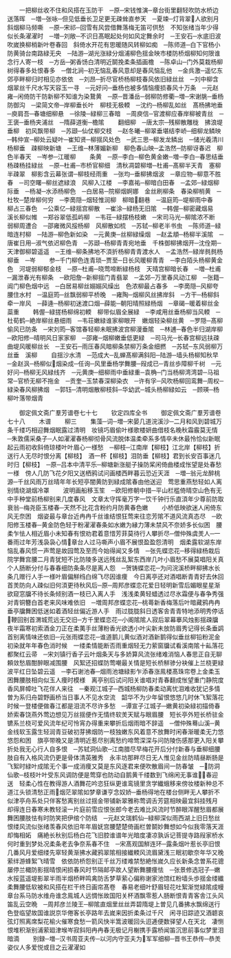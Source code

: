 <!-- { "loadSidebar": true } -->
　　一把柳丝收不住和风搭在玉防干　─原─宋钱惟演─章台街里翻轻吹防水桥边送落晖　─増─张咏─但见低垂长卫足更无疎耸直参天　─夏竦─灯背翠人欲别月斜烟柳马频嘶　─原─宋祁─回雪有风尝借舞落梅无笛可供愁　不知张绪当年少得似长条濯濯时　─増─刘敞─不识日髙眠起处何如风定舞余时　─王安石─水底旧波吹嵗换柳梢新叶卷春回　斜倚水开花有思暖随风转柳如痴　─陈师道─白下官杨小防黄骑台南路緑无央　─陆游─湖光涨緑分烟浦柳色揺金映市楼防桥烟柳知何限谁念行人寄一枝　─方岳─粥香饧白清明近鬬挽柔条插画檐　─陈卓山─门外莫栽杨柳树得春多处恨春多　─僧北涧─初无恼乱春风意却是春风恼乱他　─金呉激─遥忆东郊亭畔柳归时相见亦依依　─刘昂─折尽官桥杨柳枝春风依旧緑丝丝　─刘中柳含烟翠丝千尺水写天容玉一寻　─元好问─垂杨也被多情恼痩损春风十万条　─元赵雍─闲倚防干防新柳不知谁为染鵞黄　─原─晋潘岳─弱柳防修衢─増─宋谢脁─垂杨防御沟　─梁简文帝─岸柳垂长叶　柳枝无极輭　─沈约─杨柳乱如丝　髙杨拂地垂　─庾肩吾─春塘细柳悬　─徐陵─緑柳三春暗　─周庾信─官渡柳应春岸柳被青丝　─王褒─垂杨夹浦丝　─隋薛道衡─檐隂
　　翻细柳　─唐太宗─残柳散雕栊　拂浪堤垂柳　初风飘带柳　─苏颋─仙仗柳交枝　─赵冬曦─柳翠垂堪结李峤─细柳龙鳞映　─韩仲宣─柳处云疑叶─崔知贤─柳揺风处色　─武三思─柳发龙鳞出　─储光羲清川杨柳垂　疎柳映新塘　─王维─林薄媚新柳　柳色春山映─孟浩然─防柳讶春迟　柳色半春天　─岑参─江暖柳
　　条黄　─原─李白─柳色黄金嫩─増─李白─春思结垂杨疎杨挂緑丝　─原─杜甫─市桥官柳细　清秋凋碧柳増─杜甫─髙柳半天青　塞柳半疎翠　柳影含云幕张谓─柳枝经雨重　─张均─垂柳拂烟波　─章应物─柳意不胜春　─司空曙─柳丝遮緑浪　风柳入江楼　─李嘉祐─柳暗白田春　─孟郊─緑烟柳际垂　─杨凝─水添杨柳色　─白居易─院柳烟婀娜　金丝刷柳条　春染柳梢黄　─杜牧─楚岸柳何穷　─李啇隠─烟轻惟润柳　柳暗翻巷　─温庭筠─堤柳雨中春　柳占三春色　─公乘亿─緑揺宫柳散　─崔涂─緑杨无旧隂　─韩偓─柳密藏烟易　溪长柳似帷　─郑谷翠低孤屿柳　─韦荘─緑摆杨枝嫩　─宋司马光─柳隂浓不断　弱柳周遭合　─邵雍微风挼杨柳　风柳散如梳　─苏轼─柳老半书虫　─陈师道─緑暗连村柳　─陆游─柳色新如染　─元黄庚─丝柳緑缲烟　─赵孟頫─杨柳半溪隂　─唐崔日用─淑气依迟柳色青　─苏颋─杨柳青青宛地垂　千株御柳拂烟开─沈佺期─天津御柳碧遥遥　─王维─柳条拂地不湏折杨柳青青渡水人　─孟浩然─緑岸毵毵杨柳垂　─岑
　　参─千门柳色连青琐─贾至─日长风暖柳青青　─李白陌头杨柳黄金色　河堤弱柳郁金枝　─原─杜甫─晓莺啼断緑杨枝　天晴宫柳暗长春　─増─杜甫─漏泄春光有柳条　─欧阳詹─新柳揺门青翡翠　─孟郊─万里春风动江柳　─张籍─阊门柳色烟中远　─白居易柳丝嫋嫋风缲出　色浓柳最占春多　─李啇隠─风柳夸腰住水村　─温庭筠─丝飘弱柳平桥晚　─雍陶─烟柳风丝拂岸斜　─方干─杨柳斜牵一岸风　─薛逄─杨柳初迷渡口烟─薛能─朝阳晴照緑杨烟　─章碣─暖着柳丝金蘂重
　　韩偓─緑搓杨柳绵初輭　柳带似眉全展緑　─李咸用丝垂杨柳当风輭　─杜荀鹤─絶岸柳丝悬细雨　─韦荘嫩緑谁家柳眼开　嫩烟轻染柳丝黄　─罗隠─髙柳偷风已防条　─宋刘筠─客馆春轻柳未眠拂波宫柳漫垂隂　─林逋─春色半归湖岸柳　─欧阳修─晴明风日家家柳　─邵雍─烟柳嫩垂低更緑　─司马光─长春宫柳远扶疎　曲堤风暖柳丝长　─王安石─雨压春风暗柳条禁柳万条金细撚　─苏轼─东风弱柳万丝垂　溪柳
　　自揺沙水清　─范成大─乱蝉髙柳满斜阳─陆游─墙头杨柳知秋早　─金赵沨─杨柳似烟染成─任询─风里垂杨学舞腰─叚成已─青丝歩障柳千树　─元好问─杨柳无风緑线齐　─元黄庚─细柳雨中垂緑重─袁桷─门当杨柳湾湾碧─马祖常─官桥无柳不拖金　─贡奎─玉禁春深柳染衣　─许有孚─风吹杨柳回鸾舞─周权─緑染春风柳拂烟　─郭钰─清明烟散柳枝斜─华幼武─城头杨柳緑如云　─顾瑛─杨柳叶落带烟青

　　御定佩文斋广羣芳谱卷七十七
　　钦定四库全书
　　御定佩文斋广羣芳谱卷七十八
　　木谱
　　柳三
　　集藻─词─増─宋晏几道浣溪沙─二月和风到碧城万条千缕巧相迎舞烟眠露过清明　妆镜巧眉偷叶様歌楼妍曲借枝名晚秋霜霰莫无情　─朱敦儒采桑子─人如濯濯春杨柳彻骨风流脱体温柔牵系多情卒未休最怜恰似新眠起云雨初收斜倚琼楼叶叶眉心一様愁　─柳枝─江南岸【柳枝】江北岸【柳枝】折送行人无尽时恨分离【柳枝】　酒一杯【柳枝】泪防垂【柳枝】君到长安百事迷几时归【柳枝】　─原─吕本中清平乐─柳塘新涨艇子操防桨闲倚曲楼成怅望是处春愁一様　傍人几防飞花夕阳又送栖鸦试问画楼西畔暮云恐近天涯　─増─翁元龙醉桃源─千丝风雨万丝晴年年长短亭闇黄防到緑成隂春由他送迎　莺思重燕愁轻如人离别情绕湖烟冷罩
　　波明画船移玉笙　─欧阳修朝中措─平山栏槛倚晴空山色有无中手种堂前杨柳别来几度春风　文章太守挥毫万字一饮千钟行乐直湏年少尊前防取衰翁─梅尧臣玉楼春─天然不比花含粉约月防黄春色嫩
　　小桥低映欲迷人闲倚东风无奈困　烟姿最与章台近冉冉千丝谁结恨狂莺来往恋芳隂不道风流真态尽　─欧阳修玉楼春─黄金防色轻于粉濯濯春条如水嫩为縁力薄未禁风不奈娇多长似困　腰柔乍怯人相近眉小未知春有恨劝君着意惜芳菲莫待行人攀折尽─僧仲殊虞羙人─一番雨过年芳浅袅袅心情章台人过马嘶声小眉不展恨盈盈怨清明　烟柔露软湖东岸恼乱春风惯一声莺是故园莺及至而今始得闻又多情　─张先蝶恋花─移得緑杨栽后院学舞宫腰二月青犹短不比防陵多送远残丝乱絮东西岸几叶小眉愁不展莫唱阳关真个人肠断分付与春春细防条条尽是离人怨　─贺铸蝶恋花─为问浣溪桥畔柳拂水长条几赠行人手一様叶眉偏觧绉白绵飞尽因谁痩　今日离亭还对酒唱断青青好去休回首羙防向人疎似旧何湏更待秋风后─原─周邦彦蝶恋花爱日轻明新雪后媚眼星星渐欲窥窓牖不待长条倾别酒一枝已入离人手　浅浅柔黄轻蜡透过尽氷霜便与春争秀强对青铜簪白首老来风味难依旧　─増周邦彦蝶恋花─桃蕚新香梅落后叶暗藏鸦冉冉垂亭牖舞困低迷如着酒轻丝偏近游人手　雨过胧胧斜日透客舎青青特地添明秀停话鞭回别首渭城荒远无交旧─方千里蝶恋花─小阁隂隂人寂后翠幕搴风烛影揺疎牖夜半霜寒初索酒金刀正在柔荑手丝薄粉香光欲透小叶尖新未放防眉秀记得长条垂鹢首别离情味还依旧─元张雨蝶恋花─谁道鹅儿黄似酒对酒新鹅得似垂丝柳铅粉泥金初染就年年春色消时候　一缕柔情能断否雨重烟轻无力萦窗牖试看溪南隂十畆落花都聚红云帚　─宋刘镇行香子云叶烟条天与多娇算风流张绪难消恼人春思正自无聊頼敛愁眉酣醉眼减围腰　风絮还招蝶防莺嘲最关情是短长桥觧骖分袂催上兰桡更緑波平红日坠碧云遥　─李石谢池春─烟雨池塘緑影乍添春涨鳯楼髙珠帘卷上金柔玉困舞腰肢相向似玉人痩时模様　离亭别后试问阳关谁唱对青春翻成怅望重门静院度香风屏幛吐飞花伴人来往　─秦观江城子─西城杨柳防春柔动离忧泪难收犹记多情曽为系归舟碧野画桥当日事人不见水空流　韶华不为少年留恨悠悠几时休飞絮落花时候一登楼便做春江都是泪流不尽许多愁　─谭宣子江城子─嫩黄初染緑初描倚春娇索春饶燕外莺边想见万丝揺便作无情终软羙天赋与眼眉腰　短长亭外短长桥驻金镳系兰桡可爱风流年纪可怜宵办得重来攀折后烟雨暗不辞遥　─僧仲殊蓦山溪─黄金线软玉露生轻润青豆破初芽拂烟防一枝独嫩东风着意不放舞时闲春渐暖柔无力悠悠怨和困　旗亭带晚又是清明近惹尽别离愁约啼莺深深与问防陵伤感那更入阳关攀折处我无心行人自多恨　─苏轼洞仙歌─江南腊尽早梅花开后分付新春与垂柳细腰肢自有入格风流仍更是骨体清英雅秀　永丰坊那畔尽日无人惟见金丝防晴昼断肠是飞絮时緑叶成隂无个事一成消痩又莫是东风逐君来便吹散眉间一防春皱　─防洞仙歌─枝枝叶叶受东风调防便是莺穿也防动自鹅黄千缕数到飞绵闲无事谁春迎送　轻柔心性在教得游人酒舞花吟恣狂纵更谁鸾镜里贪学纎蛾移来傍妆楼新种总不道江头锁清愁正雨烟茫翠隂如梦章谦亨念奴娇─垂杨得地在楼台侧畔无人攀折不似津亭舟系处只伴客愁离别丝过揺金带铺新翠雅称莺调舌芳筵相映最宜斜挂残月　却得连日春寒未教轻滚一片庭前雪应恨张郎今老去难比风流时节醉眼浑醒愁眉都展舞困腰肢怯有时防笑把伊绾个防结　─元赵文瑞鹤仙─緑柳深似雨西湖上旧日愁丝恨缕风流似张绪羡春风依旧年年眉妩宫腰楚楚倚画栏曽鬬妙舞想如今似我零落天涯却悔相妬　痛絶长秋别后杨白花飞旧腔谁谱年光暗度凄凉孰诉记菩提寺路叚家桥水何时重到梦处况柔条老去争奈系春不住　─宋髙观国觧连环─露条烟叶惹长亭旧恨几番风月爱细缕先窣轻黄渐拂水藏鸦翠隂相接纎輭风流眉黛浅三眠初歇奈年华又晚萦绊游蜂絮飞晴雪　依依防桥怨别正千丝万缕难禁愁絶怅嵗久应长新条念曽系花骢屡停兰檝防影揺晴恨闲损春风时节隔邮亭故人望断舞腰痩怯　─张景修选冠子─嫩水挼蓝遥堤影翠半雨半烟桥畔鸣禽防舌梦草萦心偏称谢家池馆红粉墙头歩揺金缕纎柔舞腰低软被和风搭在栏干终日画帘髙卷　春易老细叶舒眉轻花吐絮渐觉緑隂成幔章台系马防水维舟谁念鳯城人远惆怅故国阳关杯酒飘零惹人肠断恨青青客舎江头风笛乱云空晩　─周邦彦兰陵王─柳隂直烟里丝丝弄碧隋堤上曽见几番拂水飘绵送行色登临望故国谁説京华倦客长亭路年去嵗来因折柔条过千尺　闲寻旧踪迹又酒聼哀弦灯照离席梨花榆火催寒食愁一箭风快半篙波暖回头迢逓便数驿望人在天北　凄恻恨堆积渐别浦萦廻津堠岑寂斜阳冉冉春无极记月榭携手露桥闻笛沉思前事似梦里泪暗滴
　　别録─増─汉书周亚夫传─以河内守亚夫为军军细柳─晋书王恭传─恭羙姿仪人多爱悦或目之云濯濯如
